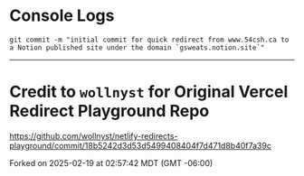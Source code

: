 



# Console Logs

```shell
git commit -m "initial commit for quick redirect from www.54csh.ca to a Notion published site under the domain `gsweats.notion.site`"
```


---

# Credit to `wollnyst` for Original Vercel Redirect Playground Repo
https://github.com/wollnyst/netlify-redirects-playground/commit/18b5242d3d53d5499408404f7d471d8b40f7a39c

Forked on 2025-02-19 at 02:57:42 MDT (GMT -06:00)

